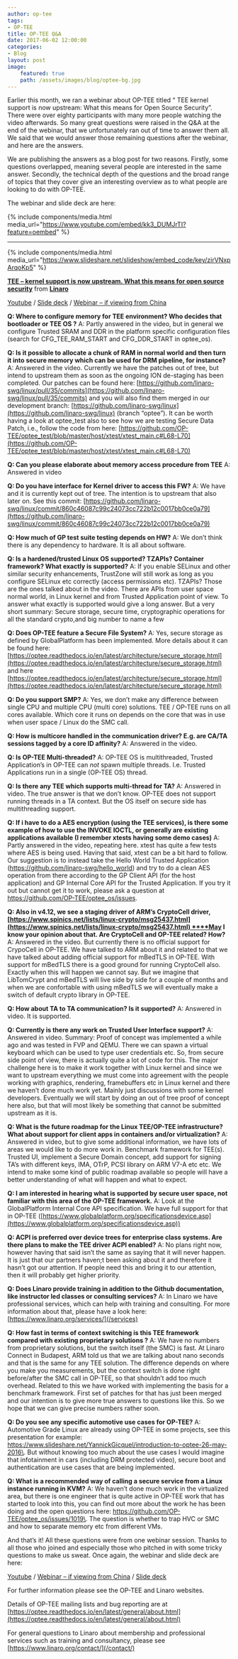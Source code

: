 ```yaml
---
author: op-tee
tags:
- OP-TEE
title: OP-TEE Q&A
date: 2017-06-02 12:00:00
categories:
- Blog
layout: post
image:
    featured: true
    path: /assets/images/blog/optee-bg.jpg
---
```


Earlier this month, we ran a webinar about OP-TEE titled “ TEE kernel support is now upstream: What this means for Open Source Security”. There were over eighty participants with many more people watching the video afterwards. So many great questions were raised in the Q&A at the end of the webinar, that we unfortunately ran out of time to answer them all. We said that we would answer those remaining questions after the webinar, and here are the answers.

We are publishing the answers as a blog post for two reasons. Firstly, some questions overlapped, meaning several people are interested in the same answer. Secondly, the technical depth of the questions and the broad range of topics that they cover give an interesting overview as to what people are looking to do with OP-TEE.

The webinar and slide deck are here:

{% include components/media.html media_url="https://www.youtube.com/embed/kk3_DUMJrTI?feature=oembed" %}

* * *

{% include components/media.html media_url="https://www.slideshare.net/slideshow/embed_code/key/zirVNxpArqoKp5" %}

**[TEE – kernel support is now upstream. What this means for open source security](https://www.slideshare.net/linaroorg/tee-kernel-support-is-now-upstream-what-this-means-for-open-source-security-76943254 "TEE - kernel support is now upstream. What this means for open source security")** from **[Linaro](https://www.slideshare.net/linaroorg)**

[Youtube](https://www.youtube.com/watch?v=kk3_DUMJrTI) / [Slide deck](https://www.slideshare.net/linaroorg/tee-kernel-support-is-now-upstream-what-this-means-for-open-source-security-76943254/linaroorg/tee-kernel-support-is-now-upstream-what-this-means-for-open-source-security-76943254) / [Webinar – if viewing from China](http://connect.linaro.org.s3.amazonaws.com/others/TEE-kernel_support_upstream_open_source_security.mp4)

**Q: Where to configure memory for TEE environment? Who decides that bootloader or TEE OS ?**
A: Partly answered in the video, but in general we configure Trusted SRAM and DDR in the platform specific configuration files (search for CFG_TEE_RAM_START and CFG_DDR_START in optee_os).

**Q: Is it possible to allocate a chunk of RAM in normal world and then turn it into secure memory which can be used for DRM pipeline, for instance?**
A: Answered in the video. Currently we have the patches out of tree, but intend to upstream them as soon as the ongoing ION de-staging has been completed. Our patches can be found here: [https://github.com/linaro-swg/linux/pull/35/commits](https://github.com/linaro-swg/linux/pull/35/commits) and you will also find them merged in our development branch: [https://github.com/linaro-swg/linux](https://github.com/linaro-swg/linux) (branch “optee”). It can be worth having a look at optee_test also to see how we are testing Secure Data Patch, i.e., follow the code from here: [https://github.com/OP-TEE/optee_test/blob/master/host/xtest/xtest_main.c#L68-L70](https://github.com/OP-TEE/optee_test/blob/master/host/xtest/xtest_main.c#L68-L70)

**Q: Can you please elaborate about memory access procedure from TEE**
A: Answered in video

**Q: Do you have interface for Kernel driver to access this FW?**
A: We have and it is currently kept out of tree. The intention is to upstream that also later on. See this commit: [https://github.com/linaro-swg/linux/commit/860c46087c99c24073cc722b12c0017bb0ce0a79](https://github.com/linaro-swg/linux/commit/860c46087c99c24073cc722b12c0017bb0ce0a79)

**Q: How much of GP test suite testing depends on HW?**
A: We don’t think there is any dependency to hardware. It is all about software.

**Q: Is a hardened/trusted Linux OS supported? TZAPIs? Container framework? What exactly is supported?**
A: If you enable SELinux and other similar security enhancements, TrustZone will still work as long as you configure SELinux etc correctly (access permissions etc). TZAPIs? Those are the ones talked about in the video. There are APIs from user space normal world, in Linux kernel and from Trusted Application point of view. To answer what exactly is supported would give a long answer. But a very short summary: Secure storage, secure time, cryptographic operations for all the standard crypto,and big number to name a few

**Q: Does OP-TEE feature a Secure File System?**
A: Yes, secure storage as defined by GlobalPlatform has been implemented. More details about it can be found here: [https://optee.readthedocs.io/en/latest/architecture/secure_storage.html](https://optee.readthedocs.io/en/latest/architecture/secure_storage.html) and here [https://optee.readthedocs.io/en/latest/architecture/secure_storage.html](https://optee.readthedocs.io/en/latest/architecture/secure_storage.html)

**Q: Do you support SMP?**
A: Yes, we don’t make any difference between single CPU and multiple CPU (multi core) solutions. TEE / OP-TEE runs on all cores available. Which core it runs on depends on the core that was in use when user space / Linux do the SMC call.

**Q: How is multicore handled in the communication driver? E.g. are CA/TA sessions tagged by a core ID affinity?**
A: Answered in the video.

**Q: Is OP-TEE Multi-threaded?**
A: OP-TEE OS is multithreaded, Trusted Application’s in OP-TEE can _not_ spawn multiple threads. I.e. Trusted Applications run in a single (OP-TEE OS) thread.

**Q: Is there any TEE which supports multi-thread for TA?**
A: Answered in video. The true answer is that we don’t know. OP-TEE does not support running threads in a TA context. But the OS itself on secure side has multithreading support.

**Q: If i have to do a AES encryption (using the TEE services), is there some example of how to use the INVOKE IOCTL, or generally are existing applications available (I remember xtests having some demo cases)**
A: Partly answered in the video, repeating here. xtest has quite a few tests where AES is being used. Having that said, xtest can be a bit hard to follow. Our suggestion is to instead take the Hello World Trusted Application (https://github.com/linaro-swg/hello_world) and try to do a clean AES operation from there according to the GP Client API (for the host application) and GP Internal Core API for the Trusted Application. If you try it out but cannot get it to work, please ask a question at https://github.com/OP-TEE/optee_os/issues.

**Q: Also in v4.12, we see a staging driver of ARM’s CryptoCell driver, [https://www.spinics.net/lists/linux-crypto/msg25437.html](https://www.spinics.net/lists/linux-crypto/msg25437.html) ****May I know your opinion about that. Are CryptoCell and OP-TEE related? How?**
A: Answered in the video. But currently there is no official support for CrypoCell in OP-TEE. We have talked to ARM about it and related to that we have talked about adding official support for mBedTLS in OP-TEE. With support for mBedTLS there is a good ground for running CryptoCell also. Exactly when this will happen we cannot say. But we imagine that LibTomCrypt and mBedTLS will live side by side for a couple of months and when we are confortable with using mBedTLS we will eventually make a switch of default crypto library in OP-TEE.

**Q: How about TA to TA communication? Is it supported?**
A: Answered in video. It is supported.

**Q: Currently is there any work on Trusted User Interface support?**
A: Answered in video. Summary: Proof of concept was implemented a while ago and was tested in FVP and QEMU. There we can spawn a virtual keyboard which can be used to type user credentials etc. So, from secure side point of view, there is actually quite a lot of code for this. The major challenge here is to make it work together with Linux kernel and since we want to upstream everything we must come into agreement with the people working with graphics, rendering, framebuffers etc in Linux kernel and there we haven’t done much work yet. Mainly just discussions with some kernel developers. Eventually we will start by doing an out of tree proof of concept here also, but that will most likely be something that cannot be submitted upstream as it is.

**Q: What is the future roadmap for the Linux TEE/OP-TEE infrastructure? What about support for client apps in containers and/or virtualization?**
A: Answered in video, but to give some additional information, we have lots of areas we would like to do more work in. Benchmark framework for TEE(s). Trusted UI, implement a Secure Domain concept, add support for signing TA’s with different keys, IMA, OTrP, PCSI library on ARM V7-A etc etc. We intend to make some kind of public roadmap available so people will have a better understanding of what will happen and what to expect.

**Q: I am interested in hearing what is supported by secure user space, not familiar with this area of the OP-TEE framework.**
A: Look at the GlobalPlatform Internal Core API specification. We have full support for that in OP-TEE ([https://www.globalplatform.org/specificationsdevice.asp](https://www.globalplatform.org/specificationsdevice.asp))

**Q: ACPI is preferred over device trees for enterprise class systems. Are there plans to make the TEE driver ACPI enabled?**
A: No plans right now, however having that said isn’t the same as saying that it will never happen. It is just that our partners haven;t been asking about it and therefore it hasn’t got our attention. If people need this and bring it to our attention, then it will probably get higher priority.

**Q: Does Linaro provide training in addition to the Github documentation, like instructor led classes or consulting services?**
A: In Linaro we have professional services, which can help with training and consulting. For more information about that, please have a look here: [https://www.linaro.org/services/](/services)

**Q: How fast in terms of context switching is this TEE framework compared with existing proprietary solutions ?**
A: We have no numbers from proprietary solutions, but the switch itself (the SMC) is fast. At Linaro Connect in Budapest, ARM told us that we are talking about nano seconds and that is the same for any TEE solution. The difference depends on where you make you measurements, but the context switch is done right before/after the SMC call in OP-TEE, so that shouldn’t add too much overhead. Related to this we have worked with implementing the basis for a benchmark framework. First set of patches for that has just been merged and our intention is to give more true answers to questions like this. So we hope that we can give precise numbers rather soon.

**Q: Do you see any specific automotive use cases for OP-TEE?**
A: Automotive Grade Linux are already using OP-TEE in some projects, see this presentation for example: https://www.slideshare.net/YannickGicquel/introduction-to-optee-26-may-2016\. But without knowing too much about the use cases I would imagine that infotainment in cars (including DRM protected video), secure boot and authentication are use cases that are being implemented.

**Q: What is a recommended way of calling a secure service from a Linux instance running in KVM?**
A: We haven’t done much work in the virtualized area, but there is one engineer that is quite active in OP-TEE work that has started to look into this, you can find out more about the work he has been doing and the open questions here: https://github.com/OP-TEE/optee_os/issues/1019\. The question is whether to trap HVC or SMC and how to separate memory etc from different VMs.

And that’s it! All these questions were from one webinar session. Thanks to all those who joined and especially those who pitched in with some tricky questions to make us sweat. Once again, the webinar and slide deck are here:

[Youtube](https://www.youtube.com/watch?v=kk3_DUMJrTI) / [Webinar – if viewing from China](http://connect.linaro.org.s3.amazonaws.com/others/TEE-kernel_support_upstream_open_source_security.mp4) / [Slide deck](https://www.slideshare.net/linaroorg/tee-kernel-support-is-now-upstream-what-this-means-for-open-source-security-76943254/linaroorg/tee-kernel-support-is-now-upstream-what-this-means-for-open-source-security-76943254)

For further information please see the OP-TEE and Linaro websites.

Details of OP-TEE mailing lists and bug reporting are at [https://optee.readthedocs.io/en/latest/general/about.html](https://optee.readthedocs.io/en/latest/general/about.html)

For general questions to Linaro about membership and professional services such as training and consultancy, please see [https://www.linaro.org/contact/](/contact/)
